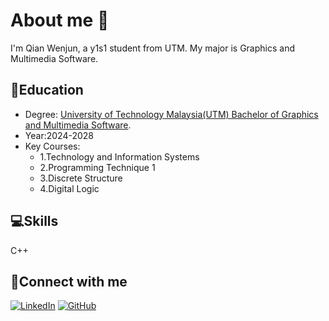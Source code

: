 # About me 👋
I'm Qian Wenjun, a y1s1 student from UTM. My major is Graphics and Multimedia Software.
## 📕Education
- Degree: [University of Technology Malaysia(UTM) Bachelor of Graphics and Multimedia Software](https://comp.utm.my/secvh/).
- Year:2024-2028
- Key Courses:
  - 1.Technology and Information Systems
  - 2.Programming Technique 1
  - 3.Discrete Structure
  - 4.Digital Logic
## 💻Skills
   C++
## 📧Connect with me
[![LinkedIn](https://img.shields.io/badge/-LinkedIn-0077B5?logo=linkedin&logoColor=white)](https://www.linkedin.com)
[![GitHub](https://img.shields.io/badge/-GitHub-181717?logo=github&logoColor=white)](https://github.com/QIANWENJUN22)
